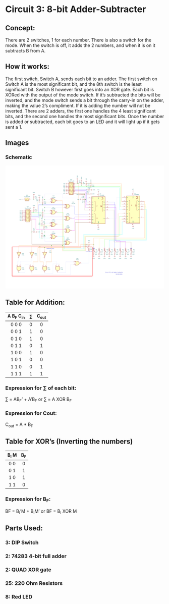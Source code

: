 # Circuit 3: 8-bit Adder-Subtracter 
## Concept:
There are 2 switches, 1 for each number. There is also a switch for the mode. When the switch is off, it adds the 2 numbers, and when it is on it subtracts B from A. 
## How it works:
The first switch, Switch A, sends each bit to an adder. The first switch on Switch A is the most significant bit, and the 8th switch is the least significant bit. Switch B however first goes into an XOR gate. Each bit is XORed with the output of the mode switch. If it’s subtracted the bits will be inverted, and the mode switch sends a bit through the carry-in on the adder, making the value 2’s compliment. If it is adding the number will not be inverted. There are 2 adders, the first one handles the 4 least significant bits, and the second one handles the most significant bits. Once the number is added or subtracted, each bit goes to an LED and it will light up if it gets sent a 1. 

## Images
### Schematic
![Circuit 2 Schematic](Circuit_2_Schematic.png)

## Table for Addition:		
| A B<sub>F</sub> C<sub>in</sub> | ∑   | C<sub>out</sub> |	
| :----------: | :-: | :----: |
| 0 0 0	       | 0	 | 0      | 
| 0 0 1 	     | 1	 | 0	    |	
| 0 1 0        | 1   | 0	    |	
| 0 1 1        | 0	 | 1	    |
| 1 0 0	       | 1	 | 0      |
| 1 0 1        | 0	 | 0      |
| 1 1 0	       | 0   | 1      |
| 1 1 1        | 1   | 1      |

### Expression for ∑ of each bit:
∑ = AB<sub>F</sub>’ + A’B<sub>F</sub> or ∑ = A XOR B<sub>F</sub>

### Expression for Cout:
C<sub>out</sub> = A * B<sub>F</sub>

## Table for XOR’s (Inverting the numbers)
|B<sub>I</sub> M |	B<sub>F</sub> |
| :---: | :--: |
| 0	0   | 0    |
| 0 1   | 1    |
| 1 0   | 1    |
| 1 1   | 0    |

### Expression for B<sub>F</sub>: 
BF = B<sub>I</sub>’M + B<sub>I</sub>M’ or BF = B<sub>I</sub> XOR M

## Parts Used:
### 3: DIP Switch
### 2: 74283 4-bit full adder
### 2: QUAD XOR gate
### 25: 220 Ohm Resistors
### 8: Red LED
